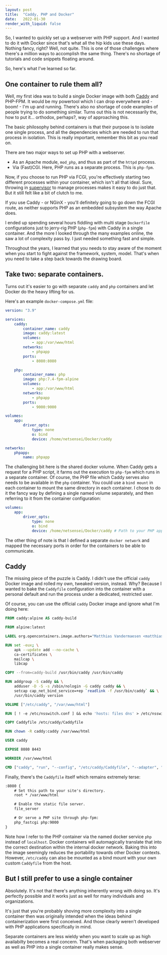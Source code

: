```yaml
---
layout: post
title:  "Caddy, PHP and Docker"
date:   2022-01-30
render_with_liquid: false
---
```

So, I wanted to quickly set up a webserver with PHP support. And I wanted to do it with
Docker since that's what all the hip kids use these days. Nothing fancy, right? Well, 
not quite. This is one of those challenges where there's a million ways to accomplish the same
thing. There's no shortage of tutorials and code snippets floating around.

So, here's what I've learned so far.

## One container to rule them all?

Well, my first idea was to build a single Docker image with both [Caddy](https://caddyserver.com/) 
and PHP-FPM. It would be my powertool which I can drop everywhere and - boom! - I'm up and running.
There's also no shortage of code examples of people trying to do something similar. Turns out this 
is not necessarily the, how to put it... orthodox, perhaps?, way of approaching this.

The basic philosophy behind containers is that their purpose is to isolate one single  process, 
and all the dependencies which are needed to run that process in isolation. This is really 
important, remember this bit as you read on.

There are two major ways to set up PHP with a webserver. 

* As an Apache module, `mod_php`, and thus as part of the `httpd` process.
* Via (Fast)CGI. Here, PHP runs as a separate process. This is `php-fpm`.

Now, if you choose to run PHP via FCGI, you're effectively starting two different processes
within your container, which isn't all that ideal. Sure, throwing in [supervisor](http://supervisord.org/)
to manage processes makes it easy to do just that. But it still felt like a bit of clutch to me.

If you use Caddy - or NGinX - you'll definitely going to go down the FCGI route, as neither supports
PHP as an embedded subsystem the way Apache does.

I ended up spending several hours fiddling with multi stage `Dockerfile` configurations just to jerry-rig
PHP (`php-fpm`) with Caddy in a single container. And the more I looked through the many examples 
online, the saw a lot of complexity pass by. I just needed something fast and simple.

Throughout the years, I learned that you needs to stay aware of the moment when you start to fight 
against the framework, system, model. That's when you need to take a step back towards the drawing board.

## Take two: separate containers.

Turns out it's easier to go with separate `caddy` and `php` containers and let Docker do the heavy 
lifting for us.

Here's an example `docker-compose.yml` file:

```yaml
version: "3.9"

services:
    caddy:
        container_name: caddy
        image: caddy:latest
        volumes:
            - app:/var/www/html
        networks:
            - phpapp
        ports:
            - 8080:8080

    php:
        container_name: php
        image: php:7.4-fpm-alpine
        volumes:
            - app:/var/www/html
        networks:
            - phpapp
        ports:
            - 9000:9000

volumes:
    app:
        driver_opts:
            type: none
            o: bind
            device: /home/netsensei/Docker/caddy

networks:
    phpapp:
        name: phpapp
```

The challenging bit here is the shared docker volume. When Caddy gets a request for a
PHP script, it farms out the execution to `php-fpm` which runs in a separate container. 
Of course, the PHP file which Caddy serves also needs to be available in the `php` container.
You could use a `bind mount` in each container to mount the same directory in each container.
I chose to do it the fancy way by defining a single named volume separately, and then referring
to it from the container configuration:

```yml
volumes:
    app:
        driver_opts:
            type: none
            o: bind
            device: /home/netsensei/Docker/caddy # Path to your PHP application
```

The other thing of note is that I defined a separate `docker network` and mapped the necessary
ports in order for the containers to be able to communicate.

## Caddy

The missing piece of the puzzle is Caddy. I didn't use the official `caddy` Docker image and 
rolled my own, tweaked version, instead. Why? Because I wanted to bake the `Caddyfile` 
configuration into the container with a personal default and run the process under a 
dedicated, restricted user.

Of course, you can use the official `caddy` Docker image and ignore what I'm doing here:

```Dockerfile
FROM caddy:alpine AS caddy-build

FROM alpine:latest

LABEL org.opencontainers.image.authors="Matthias Vandermaesen <matthias@colada.be>"

RUN set -eux; \
	apk --update add --no-cache \
	ca-certificates \
	mailcap \
	libcap

COPY --from=caddy-build /usr/bin/caddy /usr/bin/caddy

RUN addgroup -S caddy && \
    adduser -D -S -s /sbin/nologin -G caddy caddy && \
    setcap cap_net_bind_service=+ep `readlink -f /usr/bin/caddy` && \
    /usr/bin/caddy version

VOLUME ["/etc/caddy", "/var/www/html"]

RUN [ ! -e /etc/nsswitch.conf ] && echo 'hosts: files dns' > /etc/nsswitch.conf

COPY Caddyfile /etc/caddy/Caddyfile

RUN chown -R caddy:caddy /var/www/html

USER caddy

EXPOSE 8080 8443

WORKDIR /var/www/html

CMD ["caddy", "run", "--config", "/etc/caddy/Caddyfile", "--adapter", "caddyfile"]
```

Finally, there's the `Caddyfile` itself which remains extremely terse:

```txt
:8080 {
	# Set this path to your site's directory.
	root * /var/www/html

	# Enable the static file server.
	file_server

	# Or serve a PHP site through php-fpm:
	php_fastcgi php:9000
}
```

Note how I refer to the PHP container via the named docker service `php` instead of
`localhost`. Docker containers will automagically translate that into the correct 
destination within the internal docker network. Baking this into the image seemingly
reduces the portability towards other Docker contexts. However, `/etc/caddy` can also
be mounted as a bind mount with your own custom `Caddyfile` from the host.

## But I still prefer to use a single container

Absolutely. It's not that there's anything inherently wrong with doing so. It's 
perfectly possible and it works just as well for many individuals and organizations.

It's just that you're probably shoving more complexity into a single container then
was originally intended when the ideas behind containerization were first conceived.
And those clearly weren't developed with PHP applications specifically in mind.

Separate containers are less wieldy when you want to scale up as high availabilty
becomes a real concern. That's when packaging both webserver as well as PHP into a 
single container really makes sense.

